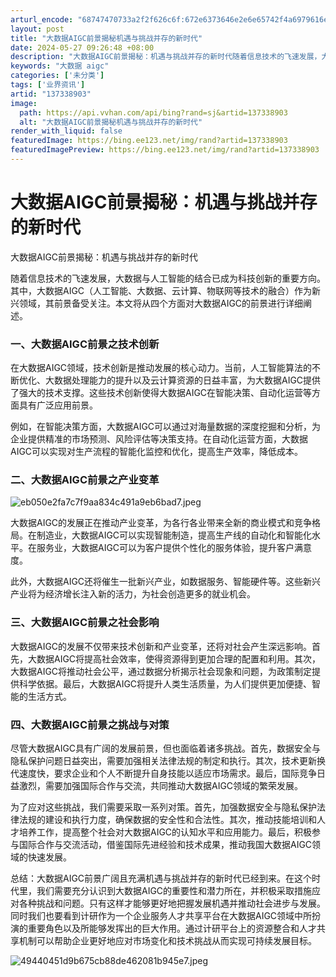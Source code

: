 ```yaml
---
arturl_encode: "68747470733a2f2f626c6f:672e6373646e2e6e65742f4a6979616e5f7869616f6261692f:61727469636c652f64657461696c732f313337333338393033"
layout: post
title: "大数据AIGC前景揭秘机遇与挑战并存的新时代"
date: 2024-05-27 09:26:48 +08:00
description: "大数据AIGC前景揭秘：机遇与挑战并存的新时代随着信息技术的飞速发展，大数据与人工智能的结合已成为科"
keywords: "大数据 aigc"
categories: ['未分类']
tags: ['业界资讯']
artid: "137338903"
image:
  path: https://api.vvhan.com/api/bing?rand=sj&artid=137338903
  alt: "大数据AIGC前景揭秘机遇与挑战并存的新时代"
render_with_liquid: false
featuredImage: https://bing.ee123.net/img/rand?artid=137338903
featuredImagePreview: https://bing.ee123.net/img/rand?artid=137338903
---
```


# 大数据AIGC前景揭秘：机遇与挑战并存的新时代

大数据AIGC前景揭秘：机遇与挑战并存的新时代

随着信息技术的飞速发展，大数据与人工智能的结合已成为科技创新的重要方向。其中，大数据AIGC（人工智能、大数据、云计算、物联网等技术的融合）作为新兴领域，其前景备受关注。本文将从四个方面对大数据AIGC的前景进行详细阐述。

### 一、大数据AIGC前景之技术创新

在大数据AIGC领域，技术创新是推动发展的核心动力。当前，人工智能算法的不断优化、大数据处理能力的提升以及云计算资源的日益丰富，为大数据AIGC提供了强大的技术支撑。这些技术创新使得大数据AIGC在智能决策、自动化运营等方面具有广泛应用前景。

例如，在智能决策方面，大数据AIGC可以通过对海量数据的深度挖掘和分析，为企业提供精准的市场预测、风险评估等决策支持。在自动化运营方面，大数据AIGC可以实现对生产流程的智能化监控和优化，提高生产效率，降低成本。

### 二、大数据AIGC前景之产业变革

![eb050e2fa7c7f9aa834c491a9eb6bad7.jpeg](https://i-blog.csdnimg.cn/blog_migrate/142d09ea60702b17a7f64d6d3f1aaaa8.jpeg)

大数据AIGC的发展正在推动产业变革，为各行各业带来全新的商业模式和竞争格局。在制造业，大数据AIGC可以实现智能制造，提高生产线的自动化和智能化水平。在服务业，大数据AIGC可以为客户提供个性化的服务体验，提升客户满意度。

此外，大数据AIGC还将催生一批新兴产业，如数据服务、智能硬件等。这些新兴产业将为经济增长注入新的活力，为社会创造更多的就业机会。

### 三、大数据AIGC前景之社会影响

大数据AIGC的发展不仅带来技术创新和产业变革，还将对社会产生深远影响。首先，大数据AIGC将提高社会效率，使得资源得到更加合理的配置和利用。其次，大数据AIGC将推动社会公平，通过数据分析揭示社会现象和问题，为政策制定提供科学依据。最后，大数据AIGC将提升人类生活质量，为人们提供更加便捷、智能的生活方式。

### 四、大数据AIGC前景之挑战与对策

尽管大数据AIGC具有广阔的发展前景，但也面临着诸多挑战。首先，数据安全与隐私保护问题日益突出，需要加强相关法律法规的制定和执行。其次，技术更新换代速度快，要求企业和个人不断提升自身技能以适应市场需求。最后，国际竞争日益激烈，需要加强国际合作与交流，共同推动大数据AIGC领域的繁荣发展。

为了应对这些挑战，我们需要采取一系列对策。首先，加强数据安全与隐私保护法律法规的建设和执行力度，确保数据的安全性和合法性。其次，推动技能培训和人才培养工作，提高整个社会对大数据AIGC的认知水平和应用能力。最后，积极参与国际合作与交流活动，借鉴国际先进经验和技术成果，推动我国大数据AIGC领域的快速发展。

总结：大数据AIGC前景广阔且充满机遇与挑战并存的新时代已经到来。在这个时代里，我们需要充分认识到大数据AIGC的重要性和潜力所在，并积极采取措施应对各种挑战和问题。只有这样才能够更好地把握发展机遇并推动社会进步与发展。同时我们也要看到计研作为一个企业服务人才共享平台在大数据AIGC领域中所扮演的重要角色以及所能够发挥出的巨大作用。通过计研平台上的资源整合和人才共享机制可以帮助企业更好地应对市场变化和技术挑战从而实现可持续发展目标。

![49440451d9b675cb88de462081b945e7.jpeg](https://i-blog.csdnimg.cn/blog_migrate/9762d941d68bafc29dbaab2fc291d633.jpeg)